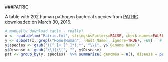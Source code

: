 ###PATRIC

A table with 202 human pathogen bacterial species from [PATRIC](https://www.patricbrc.org/portal/portal/patric/GenomeList?cType=taxon&cId=2)  downloaded on March 30, 2016.

```R
# manually download table - really?
x <- read.delim("Patric.txt", stringsAsFactors=FALSE, check.names=FALSE)
y <- subset(x, grepl("Homo|Human", `Host Name`, ignore=TRUE), -69)   # drop "" column or dplyr will fail
y$species <- gsub("([^ ]+ [^ ]*).*", "\\1", y$`Genome Name`)
y$Disease <- gsub("\\]|\\[", "", y$Disease)
pat <- group_by(y, species)  %>% summarize( genomes = n(), disease = paste(sort(unique(Disease)), collapse="; ")  )
```
